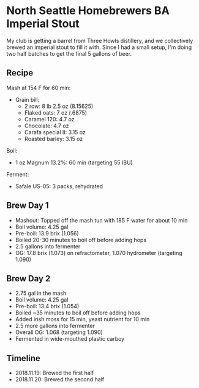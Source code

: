 # North Seattle Homebrewers BA Imperial Stout

My club is getting a barrel from Three Howls distillery, and we collectively brewed an imperial stout to fill it with. Since I had a small setup, I'm doing two half batches to get the final 5 gallons of beer.

## Recipe

Mash at 154 F for 60 min:
- Grain bill:
	- 2 row: 8 lb 2.5 oz (8.15625)
	- Flaked oats: 7 oz (.6875)
	- Caramel 120: 4.7 oz
	- Chocolate: 4.7 oz
	- Carafa special II: 3.15 oz
	- Roasted barley: 3.15 oz

Boil:
- 1 oz Magnum 13.2%: 60 min (targeting 55 IBU)

Ferment:
- Safale US-05: 3 packs, rehydrated

## Brew Day 1
- Mashout: Topped off the mash tun with 185 F water for about 10 min
- Boil volume: 4.25 gal
- Pre-boil: 13.9 brix (1.056)
- Boiled 20-30 minutes to boil off before adding hops
- 2.5 gallons into fermenter
- OG: 17.8 brix (1.073) on refractometer, 1.070 hydrometer (targeting 1.090)

## Brew Day 2
- 2.75 gal in the mash
- Boil volume: 4.25 gal
- Pre-boil: 13.4 brix (1.054)
- Boiled ~35 minutes to boil off before adding hops
- Added irish moss for 15 min, yeast nutrient for 10 min
- 2.5 more gallons into fermenter
- Overall OG: 1.068 (targeting 1.090)
- Fermented in wide-mouthed plastic carboy

## Timeline
- 2018.11.19: Brewed the first half
- 2018.11.20: Brewed the second half

